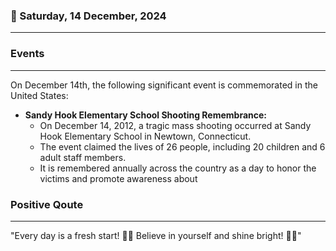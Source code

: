 ### 📅 Saturday, 14 December, 2024
------
### Events
------
On December 14th, the following significant event is commemorated in the United States:

- **Sandy Hook Elementary School Shooting Remembrance:**
  - On December 14, 2012, a tragic mass shooting occurred at Sandy Hook Elementary School in Newtown, Connecticut.
  - The event claimed the lives of 26 people, including 20 children and 6 adult staff members.
  - It is remembered annually across the country as a day to honor the victims and promote awareness about
### Positive Qoute
------
"Every day is a fresh start! 🌅✨ Believe in yourself and shine bright! 🌟😊"
